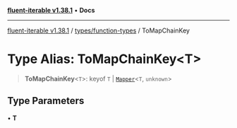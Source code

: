 [**fluent-iterable v1.38.1**](../../../README.md) • **Docs**

***

[fluent-iterable v1.38.1](../../../README.md) / [types/function-types](../README.md) / ToMapChainKey

# Type Alias: ToMapChainKey\<T\>

> **ToMapChainKey**\<`T`\>: keyof `T` \| [`Mapper`](../../../index/interfaces/Mapper.md)\<`T`, `unknown`\>

## Type Parameters

• **T**
